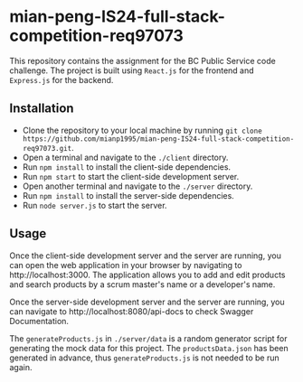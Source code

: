 mian-peng-IS24-full-stack-competition-req97073
==============

This repository contains the assignment for the BC Public Service code challenge. The project is built using `React.js` for the frontend and `Express.js` for the backend.

Installation
------------
* Clone the repository to your local machine by running `git clone https://github.com/mianp1995/mian-peng-IS24-full-stack-competition-req97073.git`.
* Open a terminal and navigate to the `./client` directory.
* Run `npm install` to install the client-side dependencies.
* Run `npm start` to start the client-side development server.
* Open another terminal and navigate to the `./server` directory.
* Run `npm install` to install the server-side dependencies.
* Run `node server.js` to start the server.

Usage
------------
Once the client-side development server and the server are running, you can open the web application in your browser by navigating to http://localhost:3000. The application allows you to add and edit products and search products by a scrum master's name or a developer's name.

Once the server-side development server and the server are running, you can navigate to http://localhost:8080/api-docs to check Swagger Documentation.

The `generateProducts.js` in `./server/data` is a random generator script for generating the mock data for this project. The `productsData.json` has been generated in advance, thus `generateProducts.js` is not needed to be run again.











